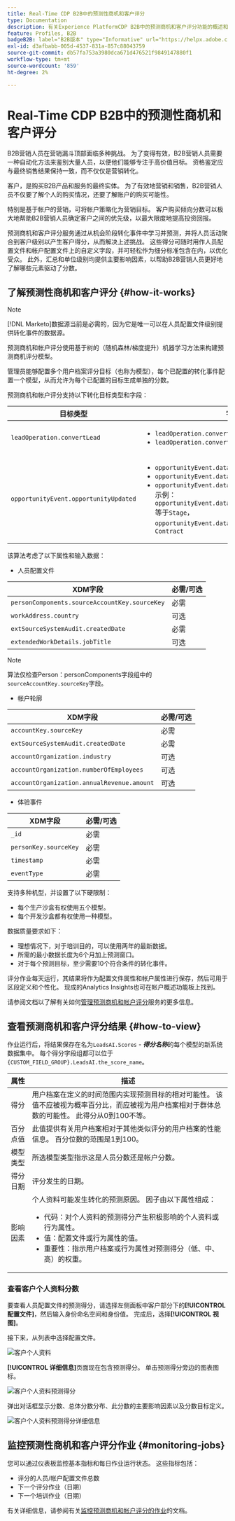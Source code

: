 ```yaml
---
title: Real-Time CDP B2B中的预测性商机和客户评分
type: Documentation
description: 有关Experience PlatformCDP B2B中的预测商机和客户评分功能的概述和更多信息。
feature: Profiles, B2B
badgeB2B: label="B2B版本" type="Informative" url="https://helpx.adobe.com/cn/legal/product-descriptions/real-time-customer-data-platform-b2b-edition-prime-and-ultimate-packages.html newtab=true"
exl-id: d3afbabb-005d-4537-831a-857c88043759
source-git-commit: db57fa753a3980dca671d476521f9849147880f1
workflow-type: tm+mt
source-wordcount: '859'
ht-degree: 2%

---
```


# Real-Time CDP B2B中的预测性商机和客户评分

B2B营销人员在营销漏斗顶部面临多种挑战。 为了变得有效，B2B营销人员需要一种自动化方法来鉴别大量人员，以便他们能够专注于高价值目标。 资格鉴定应与最终销售结果保持一致，而不仅仅是营销转化。

客户，是购买B2B产品和服务的最终实体。 为了有效地营销和销售，B2B营销人员不仅要了解个人的购买情况，还要了解账户的购买可能性。

特别是基于帐户的营销，可将帐户策略化为营销目标。 客户购买倾向分数可以极大地帮助B2B营销人员确定客户之间的优先级，以最大限度地提高投资回报。

预测商机和客户评分服务通过从机会阶段转化事件中学习并预测，并将人员活动聚合到客户级别以产生客户得分，从而解决上述挑战。 这些得分可随时用作人员配置文件和帐户配置文件上的自定义字段，并可轻松作为细分标准包含在内，以优化受众。 此外，汇总和单位级别均提供主要影响因素，以帮助B2B营销人员更好地了解哪些元素驱动了分数。

## 了解预测性商机和客户评分 {#how-it-works}

>[!NOTE]
>
>[!DNL Marketo]数据源当前是必需的，因为它是唯一可以在人员配置文件级别提供转化事件的数据源。

预测商机和帐户评分使用基于树的（随机森林/梯度提升）机器学习方法来构建预测商机评分模型。

管理员能够配置多个用户档案评分目标（也称为模型），每个已配置的转化事件配置一个模型，从而允许为每个已配置的目标生成单独的分数。

预测商机和帐户评分支持以下转化目标类型和字段：

| 目标类型 | 字段 |
| --- | --- |
| `leadOperation.convertLead` | <ul><li>`leadOperation.convertLead.convertedStatus`</li><li>`leadOperation.convertLead.assignTo`</li></ul> |
| `opportunityEvent.opportunityUpdated` | <ul><li>`opportunityEvent.dataValueChanges.attributeName`</li><li>`opportunityEvent.dataValueChanges.newValue`</li><li>`opportunityEvent.dataValueChanges.oldValue`</li>示例： `opportunityEvent.dataValueChanges.attributeName`等于`Stage`，`opportunityEvent.dataValueChanges.newValue`等于`Contract`</ul> |

该算法考虑了以下属性和输入数据：

* 人员配置文件

| XDM字段 | 必需/可选 |
| --- | --- |
| `personComponents.sourceAccountKey.sourceKey` | 必需 |
| `workAddress.country` | 可选 |
| `extSourceSystemAudit.createdDate` | 必需 |
| `extendedWorkDetails.jobTitle` | 可选 |

>[!NOTE]
> 
>算法仅检查Person：personComponents字段组中的`sourceAccountKey.sourceKey`字段。

* 帐户轮廓

| XDM字段 | 必需/可选 |
| --- | --- |
| `accountKey.sourceKey` | 必需 |
| `extSourceSystemAudit.createdDate` | 必需 |
| `accountOrganization.industry` | 可选 |
| `accountOrganization.numberOfEmployees` | 可选 |
| `accountOrganization.annualRevenue.amount` | 可选 |

* 体验事件

| XDM字段 | 必需/可选 |
| --- | --- |
| `_id` | 必需 |
| `personKey.sourceKey` | 必需 |
| `timestamp` | 必需 |
| `eventType` | 必需 |

支持多种机型，并设置了以下硬限制：

* 每个生产沙盒有权使用五个模型。
* 每个开发沙盒都有权使用一种模型。

数据质量要求如下：

* 理想情况下，对于培训目的，可以使用两年的最新数据。
* 所需的最小数据长度为6个月加上预测窗口。
* 对于每个预测目标，至少需要10个符合条件的转化事件。

评分作业每天运行，其结果将作为配置文件属性和帐户属性进行保存，然后可用于区段定义和个性化。 现成的Analytics Insights也可在帐户概述功能板上找到。

请参阅文档以了解有关如何[管理预测商机和帐户评分](/help/rtcdp/b2b-ai-ml-services/manage-predictive-lead-and-account-scoring.md)服务的更多信息。

## 查看预测商机和客户评分结果 {#how-to-view}

作业运行后，将结果保存在名为`LeadsAI.Scores` - ***得分名称***&#x200B;的每个模型的新系统数据集中。 每个得分字段组都可以位于`{CUSTOM_FIELD_GROUP}.LeadsAI.the_score_name`。

| 属性 | 描述 |
| --- | --- |
| 得分 | 用户档案在定义的时间范围内实现预测目标的相对可能性。 该值不应被视为概率百分比，而应被视为用户档案相对于群体总数的可能性。 此得分从0到100不等。 |
| 百分点值 | 此值提供有关用户档案相对于其他类似评分的用户档案的性能信息。 百分位数的范围是1到100。 |
| 模型类型 | 所选模型类型指示这是人员分数还是帐户分数。 |
| 得分日期 | 评分发生的日期。 |
| 影响因素 | 个人资料可能发生转化的预测原因。 因子由以下属性组成：<ul><li>代码：对个人资料的预测得分产生积极影响的个人资料或行为属性。</li><li>值：配置文件或行为属性的值。</li><li>重要性：指示用户档案或行为属性对预测得分（低、中、高）的权重。</li></ul> |

### 查看客户个人资料分数

要查看人员配置文件的预测得分，请选择左侧面板中客户部分下的&#x200B;**[!UICONTROL 配置文件]**，然后输入身份命名空间和身份值。 完成后，选择&#x200B;**[!UICONTROL 视图]**。

接下来，从列表中选择配置文件。

![客户个人资料](/help/rtcdp/accounts/images/b2b-view-customer-profile.png)

**[!UICONTROL 详细信息]**&#x200B;页面现在包含预测得分。 单击预测得分旁边的图表图标。

![客户个人资料预测得分](/help/rtcdp/accounts/images/b2b-view-customer-profile-predictive-score.png)

弹出对话框显示分数、总体分数分布、此分数的主要影响因素以及分数目标定义。

![客户个人资料预测得分详细信息](/help/rtcdp/accounts/images/b2b-view-customer-profile-predictive-score-details.png)

## 监控预测性商机和客户评分作业 {#monitoring-jobs}

您可以通过仪表板监控基本指标和每日作业运行状态。 这些指标包括：

* 评分的人员/帐户配置文件总数
* 下一个评分作业（日期）
* 下一个培训作业（日期）

有关详细信息，请参阅有关[监控预测商机和帐户评分的作业](/help/dataflows/ui/b2b/monitor-profile-enrichment.md)的文档。
